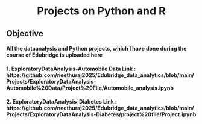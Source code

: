 
<html>
  <h1 align='center'>
    Projects on Python and R
  </h1>
  <h2>
    Objective
  </h2>
  <h4>
    All the dataanalysis and Python projects, which I have done during the course of Edubridge is uploaded here
    </h4>
  <h4>
    1. ExploratoryDataAnalysis-Automobile Data
    Link : https://github.com/neethuraj2025/Edubridge_data_analytics/blob/main/Projects/ExploratoryDataAnalysis-Automobile%20Data/Project%20File/Automobile_analysis.ipynb
    </h4>
      <h4>
    2. ExploratoryDataAnalysis-Diabetes
    Link : https://github.com/neethuraj2025/Edubridge_data_analytics/blob/main/Projects/ExploratoryDataAnalysis-Diabetes/project%20file/Project.ipynb
  </h4>
  </html>
  
